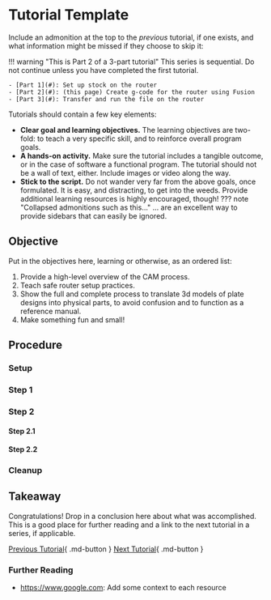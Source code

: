 # Tutorial Template

Include an admonition at the top to the *previous* tutorial, if one exists, and what information might be missed if they choose to skip it:

!!! warning "This is Part 2 of a 3-part tutorial"
    This series is sequential. Do not continue unless you have completed the first tutorial.

    - [Part 1](#): Set up stock on the router
    - [Part 2](#): (this page) Create g-code for the router using Fusion
    - [Part 3](#): Transfer and run the file on the router

Tutorials should contain a few key elements:

- **Clear goal and learning objectives.** The learning objectives are two-fold: to teach a very specific skill, and to reinforce overall program goals.
- **A hands-on activity.** Make sure the tutorial includes a tangible outcome, or in the case of software a functional program. The tutorial should not be a wall of text, either. Include images or video along the way.
- **Stick to the script.** Do not wander very far from the above goals, once formulated. It is easy, and distracting, to get into the weeds. Provide additional learning resources is highly encouraged, though!
??? note "Collapsed admonitions such as this..."
    ... are an excellent way to provide sidebars that can easily be ignored.

## Objective

Put in the objectives here, learning or otherwise, as an ordered list:

1. Provide a high-level overview of the CAM process.
2. Teach safe router setup practices.
3. Show the full and complete process to translate 3d models of plate designs into physical parts, to avoid confusion and to function as a reference manual.
4. Make something fun and small!

## Procedure

### Setup

### Step 1

### Step 2

#### Step 2.1

#### Step 2.2

### Cleanup

## Takeaway

Congratulations! Drop in a conclusion here about what was accomplished. This is a good place for further reading and a link to the next tutorial in a series, if applicable.

[Previous Tutorial](#){ .md-button } [Next Tutorial](#){ .md-button }

### Further Reading

- <https://www.google.com>: Add some context to each resource
